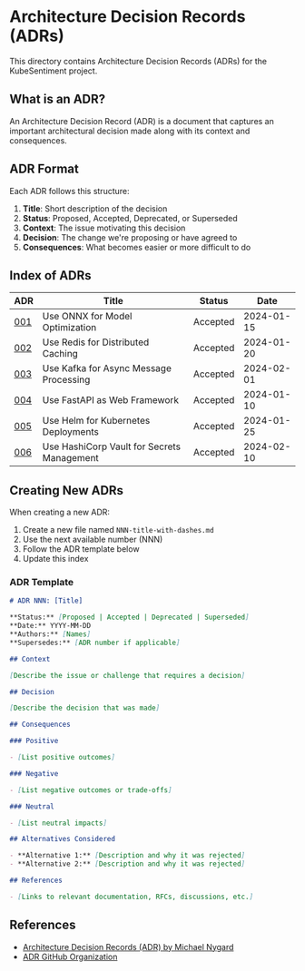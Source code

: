 # Architecture Decision Records (ADRs)

This directory contains Architecture Decision Records (ADRs) for the KubeSentiment project.

## What is an ADR?

An Architecture Decision Record (ADR) is a document that captures an important architectural decision made along with its context and consequences.

## ADR Format

Each ADR follows this structure:

1. **Title**: Short description of the decision
2. **Status**: Proposed, Accepted, Deprecated, or Superseded
3. **Context**: The issue motivating this decision
4. **Decision**: The change we're proposing or have agreed to
5. **Consequences**: What becomes easier or more difficult to do

## Index of ADRs

| ADR | Title | Status | Date |
|-----|-------|--------|------|
| [001](001-use-onnx-for-model-optimization.md) | Use ONNX for Model Optimization | Accepted | 2024-01-15 |
| [002](002-use-redis-for-distributed-caching.md) | Use Redis for Distributed Caching | Accepted | 2024-01-20 |
| [003](003-use-kafka-for-async-processing.md) | Use Kafka for Async Message Processing | Accepted | 2024-02-01 |
| [004](004-use-fastapi-as-web-framework.md) | Use FastAPI as Web Framework | Accepted | 2024-01-10 |
| [005](005-use-helm-for-kubernetes-deployments.md) | Use Helm for Kubernetes Deployments | Accepted | 2024-01-25 |
| [006](006-use-hashicorp-vault-for-secrets.md) | Use HashiCorp Vault for Secrets Management | Accepted | 2024-02-10 |

## Creating New ADRs

When creating a new ADR:

1. Create a new file named `NNN-title-with-dashes.md`
2. Use the next available number (NNN)
3. Follow the ADR template below
4. Update this index

### ADR Template

```markdown
# ADR NNN: [Title]

**Status:** [Proposed | Accepted | Deprecated | Superseded]
**Date:** YYYY-MM-DD
**Authors:** [Names]
**Supersedes:** [ADR number if applicable]

## Context

[Describe the issue or challenge that requires a decision]

## Decision

[Describe the decision that was made]

## Consequences

### Positive

- [List positive outcomes]

### Negative

- [List negative outcomes or trade-offs]

### Neutral

- [List neutral impacts]

## Alternatives Considered

- **Alternative 1:** [Description and why it was rejected]
- **Alternative 2:** [Description and why it was rejected]

## References

- [Links to relevant documentation, RFCs, discussions, etc.]
```

## References

- [Architecture Decision Records (ADR) by Michael Nygard](https://cognitect.com/blog/2011/11/15/documenting-architecture-decisions)
- [ADR GitHub Organization](https://adr.github.io/)
